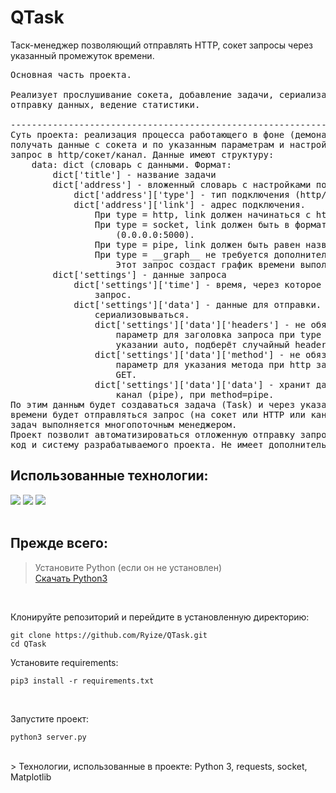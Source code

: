 # QTask

Таск-менеджер позволяющий отправлять HTTP, сокет запросы через указанный промежуток времени.

<pre>
Основная часть проекта.

Реализует прослушивание сокета, добавление задачи, сериализацию/десериализацию,
отправку данных, ведение статистики.

-------------------------------------------------------------------------------
Суть проекта: реализация процесса работающего в фоне (демона), который будет
получать данные с сокета и по указанным параметрам и настройкам отправлять
запрос в http/сокет/канал. Данные имеют структуру:
    data: dict (словарь с данными. Формат:
        dict['title'] - название задачи
        dict['address'] - вложенный словарь с настройками подключения
            dict['address']['type'] - тип подключения (http/socket)
            dict['address']['link'] - адрес подключения.
                При type = http, link должен начинаться с http/https.
                При type = socket, link должен быть в формате сокеты
                    (0.0.0.0:5000).
                При type = pipe, link должен быть равен названию канала.
                При type = __graph__ не требуется дополнительных параметров.
                    Этот запрос создаст график времени выполнения запроса.
        dict['settings'] - данные запроса
            dict['settings']['time'] - время, через которое будет отправлен
                запрос.
            dict['settings']['data'] - данные для отправки. Будут
                сериализовываться.
                dict['settings']['data']['headers'] - не обязательный
                    параметр для заголовка запроса при type = http. При
                    указании auto, подберёт случайный headers.
                dict['settings']['data']['method'] - не обязательный
                    параметр для указания метода при http запросе. По умолчанию
                    GET.
                dict['settings']['data']['data'] - хранит данные отправляемые в
                    канал (pipe), при method=pipe.
По этим данным будет создаваться задача (Task) и через указанный промежуток
времени будет отправляться запрос (на сокет или HTTP или канал). Мониторинг
задач выполняется многопоточным менеджером.
Проект позволит автоматизироваться отложенную отправку запросов и не нагружать
код и систему разрабатываемого проекта. Не имеет дополнительных зависимостей.
</pre>

## Использованные технологии: 


![](https://img.shields.io/badge/Python-3776AB?style=for-the-badge&logo=python&logoColor=white)
![](https://img.shields.io/badge/flask-%23000.svg?style=for-the-badge&logo=flask&logoColor=white)
![](https://img.shields.io/badge/parser-07405E?style=for-the-badge&logo=sqlite&logoColor=white)
<br><br>

## Прежде всего:

> Установите Python (если он не установлен)<br>
> [Скачать Python3](https://www.python.org/downloads/)

<br>

Клонируйте репозиторий и перейдите в установленную директорию:
```
git clone https://github.com/Ryize/QTask.git
cd QTask
```

Установите requirements:
```
pip3 install -r requirements.txt
```
<br>

Запустите проект:
```
python3 server.py
```

<br>
> Технологии, использованные в проекте: Python 3, requests, socket, Matplotlib
